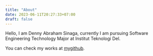 ```yaml
---
title: "About"
date: 2023-06-11T20:27:33+07:00
draft: false
---
```


Hello, I am Denny Abraham Sinaga, currently I am pursuing Software Engineering Technology Major at Institut Teknologi Del.


You can check my works at [mygithub](https://github.com/dennyabrahamsinaga).


